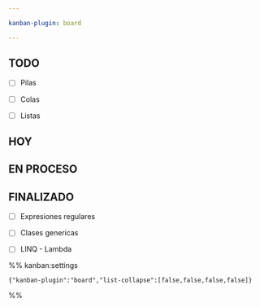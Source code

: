 ```yaml
---

kanban-plugin: board

---
```


## TODO

- [ ] Pilas
- [ ] Colas
- [ ] Listas


## HOY



## EN PROCESO



## FINALIZADO

- [ ] Expresiones regulares
- [ ] Clases genericas
- [ ] LINQ - Lambda




%% kanban:settings
```
{"kanban-plugin":"board","list-collapse":[false,false,false,false]}
```
%%